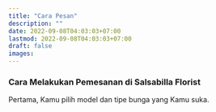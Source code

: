 ```yaml
---
title: "Cara Pesan"
description: ""
date: 2022-09-08T04:03:03+07:00
lastmod: 2022-09-08T04:03:03+07:00
draft: false
images:
---
```


### Cara Melakukan Pemesanan di Salsabilla Florist

Pertama, Kamu pilih model dan tipe bunga yang Kamu suka.